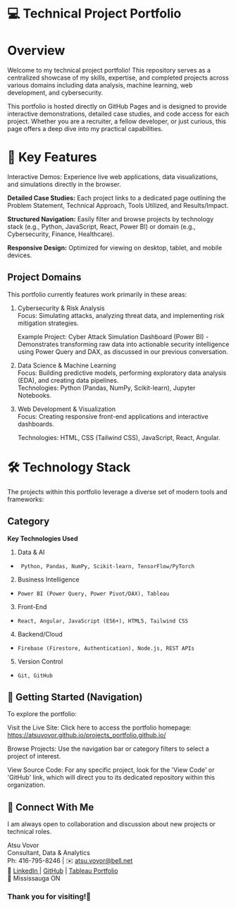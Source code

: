 # **💻 Technical Project Portfolio**  
# Overview
Welcome to my technical project portfolio! This repository serves as a centralized showcase of my skills, expertise, and completed projects across various domains including data analysis, machine learning, web development, and cybersecurity.

This portfolio is hosted directly on GitHub Pages and is designed to provide interactive demonstrations, detailed case studies, and code access for each project. Whether you are a recruiter, a fellow developer, or just curious, this page offers a deep dive into my practical capabilities.

# 🚀 Key Features
Interactive Demos: Experience live web applications, data visualizations, and simulations directly in the browser.

**Detailed Case Studies:** Each project links to a dedicated page outlining the Problem Statement, Technical Approach, Tools Utilized, and Results/Impact.

**Structured Navigation:** Easily filter and browse projects by technology stack (e.g., Python, JavaScript, React, Power BI) or domain (e.g., Cybersecurity, Finance, Healthcare).

**Responsive Design:** Optimized for viewing on desktop, tablet, and mobile devices.

## Project Domains  
This portfolio currently features work primarily in these areas:  

1. Cybersecurity & Risk Analysis  
    Focus: Simulating attacks, analyzing threat data, and implementing risk mitigation strategies.

    Example Project: Cyber Attack Simulation Dashboard (Power BI) - Demonstrates transforming raw data into actionable security intelligence using Power Query and DAX, as discussed in our previous conversation.  

2. Data Science & Machine Learning  
    Focus: Building predictive models, performing exploratory data analysis (EDA), and creating data pipelines.  
    Technologies: Python (Pandas, NumPy, Scikit-learn), Jupyter Notebooks.  

3. Web Development & Visualization  
    Focus: Creating responsive front-end applications and interactive dashboards.  

    Technologies: HTML, CSS (Tailwind CSS), JavaScript, React, Angular.

# 🛠️ Technology Stack
The projects within this portfolio leverage a diverse set of modern tools and frameworks:

## Category

**Key Technologies Used**

1.   Data & AI

*      Python, Pandas, NumPy, Scikit-learn, TensorFlow/PyTorch

2.   Business Intelligence

  *     Power BI (Power Query, Power Pivot/DAX), Tableau

3.   Front-End

  *     React, Angular, JavaScript (ES6+), HTML5, Tailwind CSS

4.   Backend/Cloud

  *     Firebase (Firestore, Authentication), Node.js, REST APIs

5.   Version Control

  *     Git, GitHub




## 🏃 Getting Started (Navigation)
To explore the portfolio:

Visit the Live Site: Click here to access the portfolio homepage: https://atsuvovor.github.io/projects_portfolio.github.io/

Browse Projects: Use the navigation bar or category filters to select a project of interest.

View Source Code: For any specific project, look for the 'View Code' or 'GitHub' link, which will direct you to its dedicated repository within this organization.

##  🤝 Connect With Me
I am always open to collaboration and discussion about new projects or technical roles.

Atsu Vovor  
Consultant, Data & Analytics   
Ph: 416-795-8246 | ✉️ atsu.vovor@bell.net  
🔗 [LinkedIn ](https://www.linkedin.com/in/atsu-vovor-mmai-9188326/)|   [GitHub](https://github.com/atsuvovor) |   [Tableau Portfolio](https://public.tableau.com/app/profile/atsu.vovor8645/vizzes)  
📍 Mississauga ON   

### Thank you for visiting!🙏
